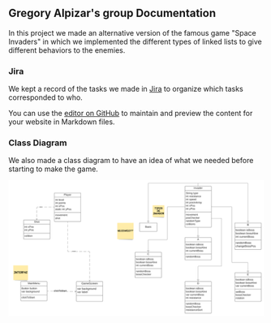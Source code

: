 ## Gregory Alpizar's group Documentation

In this project we made an alternative version of the famous game "Space Invaders" in which we implemented the different types of linked lists to give different behaviors to the
enemies. 

### Jira

We kept a record of the tasks we made in [Jira](https://thespaceinvaders.atlassian.net/jira/software/projects/DATOS12021/boards/1/backlog) to organize which tasks
corresponded to who.

You can use the [editor on GitHub](https://github.com/Soir31/TareaExtraclase1/edit/gh-pages/index.md) to maintain and preview the content for your website in Markdown files.

### Class Diagram
We also made a class diagram to have an idea of what we needed before starting to make the game.


![Class Diagram](https://raw.githubusercontent.com/Soir31/TareaExtraclase1/main/SpaceInvaders.png)
